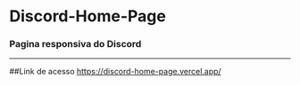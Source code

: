 # Discord-Home-Page
### Pagina responsiva do Discord
---
##Link de acesso
https://discord-home-page.vercel.app/
